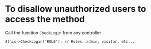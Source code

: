 # To disallow unauthorized users to access the method

Call the function `CheckLogin` from any controller

```
$this->CheckLogin('ROLE'); // Roles: admin, visitor, etc...
```